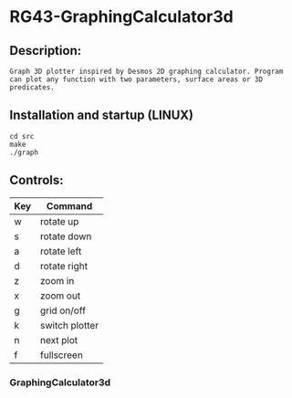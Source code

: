 # RG43-GraphingCalculator3d

## Description:
    Graph 3D plotter inspired by Desmos 2D graphing calculator. Program can plot any function with two parameters, surface areas or 3D predicates.

## Installation and startup (LINUX)
    cd src
    make
    ./graph

## Controls:

| Key           | Command        |
| ------------- | -------------- |
| w             | rotate up      |
| s             | rotate down    |
| a             | rotate left    |
| d             | rotate right   |
| z             | zoom in        |
| x             | zoom out       |
| g             | grid on/off    |
| k             | switch plotter |
| n             | next plot      |
| f             | fullscreen     |

### GraphingCalculator3d
